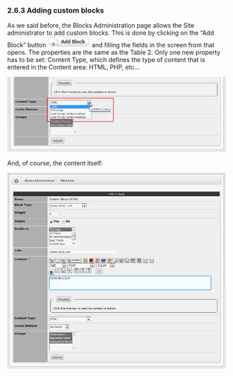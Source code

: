 ### 2.6.3	Adding custom blocks

As we said before, the Blocks Administration page allows the Site administrator to add custom blocks. This is done by clicking on the “Add Block” button ![img_54.jpg](../assets/img_63.jpg)   and filling the fields in the screen from that opens. The properties are the same as the Table 2. Only one new property has to be set: Content Type, which defines the type of content that is entered in the Content area: HTML, PHP, etc…  

![img_54.jpg](../assets/img_64.jpg)
 
And, of course, the content itself:

![img_54.jpg](../assets/img_65.jpg)

